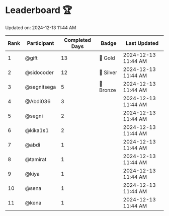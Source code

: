 # Leaderboard 🏆

Updated on: 2024-12-13 11:44 AM

| Rank | Participant       | Completed Days | Badge      | Last Updated         |
|------|-------------------|----------------|------------|----------------------|
| 1    | @gift             | 13             | 🏅 Gold     | 2024-12-13 11:44 AM |
| 2    | @sidocoder        | 12             | 🥈 Silver   | 2024-12-13 11:44 AM |
| 3    | @segnitsega       | 5              | 🥉 Bronze   | 2024-12-13 11:44 AM |
| 4    | @Abdi036          | 3              |            | 2024-12-13 11:44 AM |
| 5    | @segni            | 2              |            | 2024-12-13 11:44 AM |
| 6    | @kika1s1          | 2              |            | 2024-12-13 11:44 AM |
| 7    | @abdi             | 1              |            | 2024-12-13 11:44 AM |
| 8    | @tamirat          | 1              |            | 2024-12-13 11:44 AM |
| 9    | @kiya             | 1              |            | 2024-12-13 11:44 AM |
| 10   | @sena             | 1              |            | 2024-12-13 11:44 AM |
| 11   | @kena             | 1              |            | 2024-12-13 11:44 AM |
